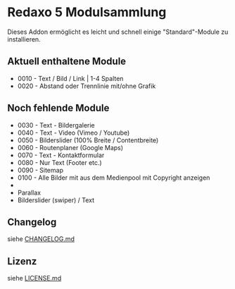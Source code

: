 Redaxo 5 Modulsammlung
=======================

Dieses Addon ermöglicht es leicht und schnell einige "Standard"-Module zu installieren.


Aktuell enthaltene Module
-------------------------

* 0010 - Text / Bild / Link | 1-4 Spalten
* 0020 - Abstand oder Trennlinie mit/ohne Grafik


Noch fehlende Module
--------------------

* 0030 - Text - Bildergalerie
* 0040 - Text - Video (Vimeo / Youtube)
* 0050 - Bilderslider (100% Breite / Contentbreite)
* 0060 - Routenplaner (Google Maps)
* 0070 - Text - Kontaktformular
* 0080 - Nur Text (Footer etc.)
* 0090 - Sitemap
* 0100 - Alle Bilder mit aus dem Medienpool mit Copyright anzeigen
*
* Parallax
* Bilderslider (swiper) / Text


Changelog
---------

siehe [CHANGELOG.md](CHANGELOG.md)


Lizenz
------

siehe [LICENSE.md](LICENSE.md)

